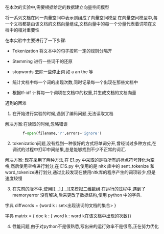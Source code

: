 在本次的实验中,需要根据给定的数据建立向量空间模型

将一系列文档在同一向量空间中表示则组成了向量空间模型
在向量空间模型中,每一个文档都是由该文档的文档向量组成,文档向量中的每一个分量代表着词项在文档中的相对重要性

在本实验中主要进行了一下步骤:

* Tokenization 将文本中的句子按照一定的规则分隔开
* Stemming 进行一些词干的还原
* stopwords 去除一些停止词 如 a an the 等
* 统计文档中每一个词的出现次数,同时记录每一个出现在那些文档中

* 根据tf-idf 计算每一个词项在文档中的权重,并生成文档的文档向量

遇到的困难

1. 在开始进行实验的时候,遇到了编码问题,无法读取文档

解决方案:在读取的时候,忽略错误
```python
        f=open(filename,'r',errors='ignore')
```

2. tokenization问题,没有找到一种很好的方式将单词分开,曾经试过多种方式,在调试的过程中打印中间结果,总是能够找到不少不正常的词汇.

解决方案: 现在采用了两种方法,在 E1.py 中采取的是将所有的标点符号转化为空格,然后使用空格进行划分,在 E1S.py 中,使用的是 nltk 库中的 sent_tokenize 和 word_tokenize进行划分,通过比较发现在使用nltk库的程序产生的词项较少,但是速度较慢

3. 在先前的版本中,使用[[...],[...]]来模拟二维数组
在运行的过程中,遇到了memoryerror 没有解决,后来更改了数据结构,使用 python 中的字典.

字典 diffwords = {word k : set<出现该词的文档的集合> }

字典 matrix = { doc k : { word k : word k在该文档中出现的次数}}

4. 性能问题,由于对python不是很熟悉,写出来的运行效率不是很高,正在努力优化